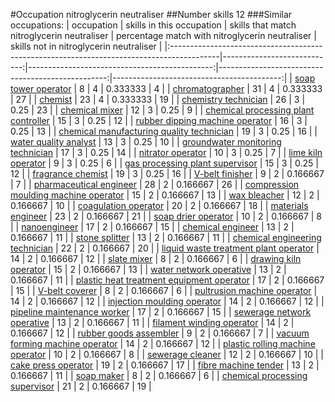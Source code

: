 #Occupation nitroglycerin neutraliser
##Number skills 12
###Similar occupations:
| occupation                                                                                |   skills in this occupation |   skills that match nitroglycerin neutraliser |   percentage match with nitroglycerin neutraliser |   skills not in nitroglycerin neutraliser |
|:------------------------------------------------------------------------------------------|----------------------------:|----------------------------------------------:|--------------------------------------------------:|------------------------------------------:|
| [soap tower operator](soap_tower_operator.md)                                             |                           8 |                                             4 |                                          0.333333 |                                         4 |
| [chromatographer](chromatographer.md)                                                     |                          31 |                                             4 |                                          0.333333 |                                        27 |
| [chemist](chemist.md)                                                                     |                          23 |                                             4 |                                          0.333333 |                                        19 |
| [chemistry technician](chemistry_technician.md)                                           |                          26 |                                             3 |                                          0.25     |                                        23 |
| [chemical mixer](chemical_mixer.md)                                                       |                          12 |                                             3 |                                          0.25     |                                         9 |
| [chemical processing plant controller](chemical_processing_plant_controller.md)           |                          15 |                                             3 |                                          0.25     |                                        12 |
| [rubber dipping machine operator](rubber_dipping_machine_operator.md)                     |                          16 |                                             3 |                                          0.25     |                                        13 |
| [chemical manufacturing quality technician](chemical_manufacturing_quality_technician.md) |                          19 |                                             3 |                                          0.25     |                                        16 |
| [water quality analyst](water_quality_analyst.md)                                         |                          13 |                                             3 |                                          0.25     |                                        10 |
| [groundwater monitoring technician](groundwater_monitoring_technician.md)                 |                          17 |                                             3 |                                          0.25     |                                        14 |
| [nitrator operator](nitrator_operator.md)                                                 |                          10 |                                             3 |                                          0.25     |                                         7 |
| [lime kiln operator](lime_kiln_operator.md)                                               |                           9 |                                             3 |                                          0.25     |                                         6 |
| [gas processing plant supervisor](gas_processing_plant_supervisor.md)                     |                          15 |                                             3 |                                          0.25     |                                        12 |
| [fragrance chemist](fragrance_chemist.md)                                                 |                          19 |                                             3 |                                          0.25     |                                        16 |
| [V-belt finisher](V-belt_finisher.md)                                                     |                           9 |                                             2 |                                          0.166667 |                                         7 |
| [pharmaceutical engineer](pharmaceutical_engineer.md)                                     |                          28 |                                             2 |                                          0.166667 |                                        26 |
| [compression moulding machine operator](compression_moulding_machine_operator.md)         |                          15 |                                             2 |                                          0.166667 |                                        13 |
| [wax bleacher](wax_bleacher.md)                                                           |                          12 |                                             2 |                                          0.166667 |                                        10 |
| [coagulation operator](coagulation_operator.md)                                           |                          20 |                                             2 |                                          0.166667 |                                        18 |
| [materials engineer](materials_engineer.md)                                               |                          23 |                                             2 |                                          0.166667 |                                        21 |
| [soap drier operator](soap_drier_operator.md)                                             |                          10 |                                             2 |                                          0.166667 |                                         8 |
| [nanoengineer](nanoengineer.md)                                                           |                          17 |                                             2 |                                          0.166667 |                                        15 |
| [chemical engineer](chemical_engineer.md)                                                 |                          13 |                                             2 |                                          0.166667 |                                        11 |
| [stone splitter](stone_splitter.md)                                                       |                          13 |                                             2 |                                          0.166667 |                                        11 |
| [chemical engineering technician](chemical_engineering_technician.md)                     |                          22 |                                             2 |                                          0.166667 |                                        20 |
| [liquid waste treatment plant operator](liquid_waste_treatment_plant_operator.md)         |                          14 |                                             2 |                                          0.166667 |                                        12 |
| [slate mixer](slate_mixer.md)                                                             |                           8 |                                             2 |                                          0.166667 |                                         6 |
| [drawing kiln operator](drawing_kiln_operator.md)                                         |                          15 |                                             2 |                                          0.166667 |                                        13 |
| [water network operative](water_network_operative.md)                                     |                          13 |                                             2 |                                          0.166667 |                                        11 |
| [plastic heat treatment equipment operator](plastic_heat_treatment_equipment_operator.md) |                          17 |                                             2 |                                          0.166667 |                                        15 |
| [V-belt coverer](V-belt_coverer.md)                                                       |                           8 |                                             2 |                                          0.166667 |                                         6 |
| [pultrusion machine operator](pultrusion_machine_operator.md)                             |                          14 |                                             2 |                                          0.166667 |                                        12 |
| [injection moulding operator](injection_moulding_operator.md)                             |                          14 |                                             2 |                                          0.166667 |                                        12 |
| [pipeline maintenance worker](pipeline_maintenance_worker.md)                             |                          17 |                                             2 |                                          0.166667 |                                        15 |
| [sewerage network operative](sewerage_network_operative.md)                               |                          13 |                                             2 |                                          0.166667 |                                        11 |
| [filament winding operator](filament_winding_operator.md)                                 |                          14 |                                             2 |                                          0.166667 |                                        12 |
| [rubber goods assembler](rubber_goods_assembler.md)                                       |                           9 |                                             2 |                                          0.166667 |                                         7 |
| [vacuum forming machine operator](vacuum_forming_machine_operator.md)                     |                          14 |                                             2 |                                          0.166667 |                                        12 |
| [plastic rolling machine operator](plastic_rolling_machine_operator.md)                   |                          10 |                                             2 |                                          0.166667 |                                         8 |
| [sewerage cleaner](sewerage_cleaner.md)                                                   |                          12 |                                             2 |                                          0.166667 |                                        10 |
| [cake press operator](cake_press_operator.md)                                             |                          19 |                                             2 |                                          0.166667 |                                        17 |
| [fibre machine tender](fibre_machine_tender.md)                                           |                          13 |                                             2 |                                          0.166667 |                                        11 |
| [soap maker](soap_maker.md)                                                               |                           8 |                                             2 |                                          0.166667 |                                         6 |
| [chemical processing supervisor](chemical_processing_supervisor.md)                       |                          21 |                                             2 |                                          0.166667 |                                        19 |
